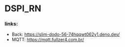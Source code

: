 # DSPI_RN

### links:

- Back: https://slim-dodo-56-74hqqwt062y1.deno.dev/
- MQTT: https://mqtt.fullzer4.com.br/
